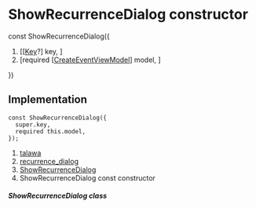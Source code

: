 
<div>

# ShowRecurrenceDialog constructor

</div>


const ShowRecurrenceDialog({

1.  [[[Key](https://api.flutter.dev/flutter/foundation/Key-class.md)?]
    key, ]
2.  [required
    [[CreateEventViewModel](../../view_model_after_auth_view_models_event_view_models_create_event_view_model/CreateEventViewModel-class.md)]
    model, ]

})



## Implementation

``` language-dart
const ShowRecurrenceDialog({
  super.key,
  required this.model,
});
```







1.  [talawa](../../index.md)
2.  [recurrence_dialog](../../widgets_recurrence_dialog/)
3.  [ShowRecurrenceDialog](../../widgets_recurrence_dialog/ShowRecurrenceDialog-class.md)
4.  ShowRecurrenceDialog const constructor

##### ShowRecurrenceDialog class








